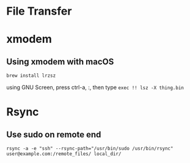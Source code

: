 # File Transfer

# xmodem

## Using xmodem with macOS

```bash
brew install lrzsz
```

using GNU Screen, press ctrl-a, :, then type `exec !! lsz -X thing.bin`
# Rsync

## Use sudo on remote end

```
rsync -a -e "ssh" --rsync-path="/usr/bin/sudo /usr/bin/rsync" user@example.com:/remote_files/ local_dir/ 
```
